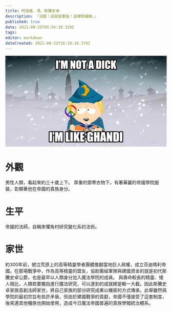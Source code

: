 ```yaml
---
title: 阿洛維．馮．斯騰史卓
description: 『沒錯！這就是重點！這裡夠偏僻。』
published: true
date: 2021-08-25T05:54:18.329Z
tags: 
editor: markdown
dateCreated: 2021-08-22T16:19:16.374Z
---
```


![b7d2a155-beb2-4537-8d18-10bbef07cbe2.jpeg](/b7d2a155-beb2-4537-8d18-10bbef07cbe2.jpeg)
# 外觀
男性人類，看起來約三十歲上下。
厚重的禦寒衣物下，有著華麗的帝國學院服裝，彰顯著他在帝國的貴族身分。

# 生平
帝國的法師，自稱來懼角村研究變化系的法術。

# 家世
約300年前，號泣荒原上的高等精靈學者團體推翻當地巨人政權，成立芬迪瑪利帝國。在那場戰爭中，作為高等精靈的盟友，協助籌組軍隊與建國資金的就是初代斯騰史卓公爵，也是最早以人類身分加入魔法學院的成員。
與壽命較長的精靈、矮人相比，人類若要獨自進行魔法研究，可以達到的成就總是輸一大截。因此斯騰史卓家族首創法師家世，將自己家族的部分研究成果以機密的方式傳承。此舉雖然與學院的最初宗旨有些許矛盾，但由於建國戰爭的貢獻，帝國不僅接受了這套制度，後來連其他種族也開始使用，造成今日魔法帝國普遍的貴族學閥統治體系。